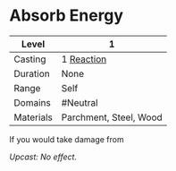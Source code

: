# Absorb Energy

| Level     | 1                                                      |
| --------- | ------------------------------------------------------ |
| Casting   | 1 [Reaction](../../../../Game%20Structure/Reaction.md) |
| Duration  | None                                                   |
| Range     | Self                                                   |
| Domains   | #Neutral                                               |
| Materials | Parchment, Steel, Wood                                 |

If you would take damage from 

*Upcast: No effect.*